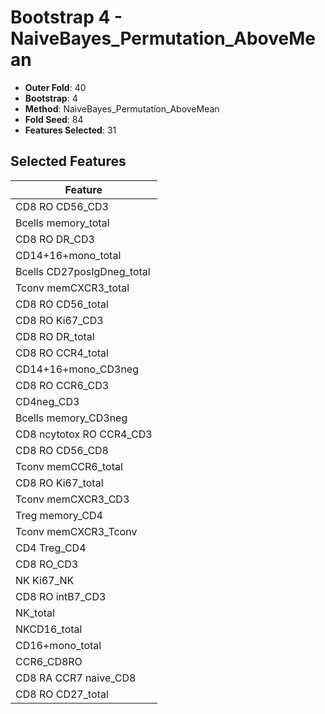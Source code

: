 # Bootstrap 4 - NaiveBayes_Permutation_AboveMean

- **Outer Fold**: 40
- **Bootstrap**: 4
- **Method**: NaiveBayes_Permutation_AboveMean
- **Fold Seed**: 84
- **Features Selected**: 31

## Selected Features

| Feature |
|---------|
| CD8 RO CD56_CD3 |
| Bcells memory_total |
| CD8 RO DR_CD3 |
| CD14+16+mono_total |
| Bcells CD27posIgDneg_total |
| Tconv memCXCR3_total |
| CD8 RO CD56_total |
| CD8  RO Ki67_CD3 |
| CD8 RO DR_total |
| CD8 RO CCR4_total |
| CD14+16+mono_CD3neg |
| CD8 RO CCR6_CD3 |
| CD4neg_CD3 |
| Bcells memory_CD3neg |
| CD8 ncytotox RO CCR4_CD3 |
| CD8 RO CD56_CD8 |
| Tconv memCCR6_total |
| CD8 RO Ki67_total |
| Tconv memCXCR3_CD3 |
| Treg memory_CD4 |
| Tconv memCXCR3_Tconv |
| CD4 Treg_CD4 |
| CD8 RO_CD3 |
| NK Ki67_NK |
| CD8 RO intB7_CD3 |
| NK_total |
| NKCD16_total |
| CD16+mono_total |
| CCR6_CD8RO |
| CD8 RA CCR7 naive_CD8 |
| CD8 RO CD27_total |
